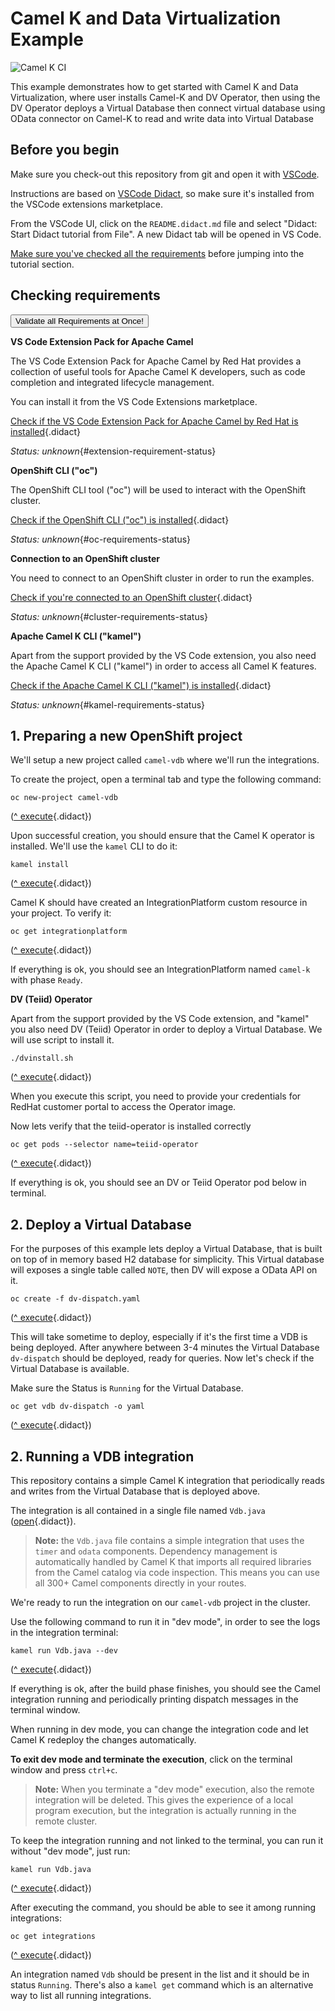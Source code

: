 # Camel K and Data Virtualization Example

![Camel K CI](https://github.com/openshift-integration/camel-k-example-basic/workflows/Camel%20K%20CI/badge.svg)

This example demonstrates how to get started with Camel K and Data Virtualization, where user installs Camel-K and DV Operator, then using the DV Operator deploys a Virtual Database then connect virtual database using OData connector on Camel-K to read and write data into Virtual Database

## Before you begin

Make sure you check-out this repository from git and open it with [VSCode](https://code.visualstudio.com/).

Instructions are based on [VSCode Didact](https://github.com/redhat-developer/vscode-didact), so make sure it's installed
from the VSCode extensions marketplace.

From the VSCode UI, click on the `README.didact.md` file and select "Didact: Start Didact tutorial from File". A new Didact tab will be opened in VS Code.

[Make sure you've checked all the requirements](./requirements.didact.md) before jumping into the tutorial section.

## Checking requirements

<a href='didact://?commandId=vscode.didact.validateAllRequirements' title='Validate all requirements!'><button>Validate all Requirements at Once!</button></a>

**VS Code Extension Pack for Apache Camel**

The VS Code Extension Pack for Apache Camel by Red Hat provides a collection of useful tools for Apache Camel K developers,
such as code completion and integrated lifecycle management.

You can install it from the VS Code Extensions marketplace.

[Check if the VS Code Extension Pack for Apache Camel by Red Hat is installed](didact://?commandId=vscode.didact.extensionRequirementCheck&text=extension-requirement-status$$redhat.apache-camel-extension-pack&completion=Camel%20extension%20pack%20is%20available%20on%20this%20system. "Checks the VS Code workspace to make sure the extension pack is installed"){.didact}

_Status: unknown_{#extension-requirement-status}

**OpenShift CLI ("oc")**

The OpenShift CLI tool ("oc") will be used to interact with the OpenShift cluster.

[Check if the OpenShift CLI ("oc") is installed](didact://?commandId=vscode.didact.requirementCheck&text=oc-requirements-status$$oc%20version$$oc&completion=OpenShift%20%20CLI%20is%20available%20on%20this%20system. "Tests to see if `oc version` returns a result"){.didact}

_Status: unknown_{#oc-requirements-status}

**Connection to an OpenShift cluster**

You need to connect to an OpenShift cluster in order to run the examples.

[Check if you're connected to an OpenShift cluster](didact://?commandId=vscode.didact.requirementCheck&text=cluster-requirements-status$$oc%20get%20project$$NAME&completion=OpenShift%20is%20connected. "Tests to see if `kamel version` returns a result"){.didact}

_Status: unknown_{#cluster-requirements-status}

**Apache Camel K CLI ("kamel")**

Apart from the support provided by the VS Code extension, you also need the Apache Camel K CLI ("kamel") in order to
access all Camel K features.

[Check if the Apache Camel K CLI ("kamel") is installed](didact://?commandId=vscode.didact.requirementCheck&text=kamel-requirements-status$$kamel%20version$$Camel%20K%20Client&completion=Apache%20Camel%20K%20CLI%20is%20available%20on%20this%20system. "Tests to see if `kamel version` returns a result"){.didact}

_Status: unknown_{#kamel-requirements-status}

## 1. Preparing a new OpenShift project

We'll setup a new project called `camel-vdb` where we'll run the integrations.

To create the project, open a terminal tab and type the following command:

```
oc new-project camel-vdb
```

([^ execute](didact://?commandId=vscode.didact.sendNamedTerminalAString&text=camelTerm$$oc%20new-project%20camel-vdb&completion=New%20project%20creation. "Opens a new terminal and sends the command above"){.didact})

Upon successful creation, you should ensure that the Camel K operator is installed. We'll use the `kamel` CLI to do it:

```
kamel install
```

([^ execute](didact://?commandId=vscode.didact.sendNamedTerminalAString&text=camelTerm$$kamel%20install&completion=Camel%20K%20operator%20installation. "Opens a new terminal and sends the command above"){.didact})

Camel K should have created an IntegrationPlatform custom resource in your project. To verify it:

```
oc get integrationplatform
```

([^ execute](didact://?commandId=vscode.didact.sendNamedTerminalAString&text=camelTerm$$oc%20get%20integrationplatform&completion=Camel%20K%20integration%20platform%20verification. "Opens a new terminal and sends the command above"){.didact})

If everything is ok, you should see an IntegrationPlatform named `camel-k` with phase `Ready`.

**DV (Teiid) Operator**

Apart from the support provided by the VS Code extension, and "kamel" you also need DV (Teiid) Operator in order to deploy a Virtual Database. We will use script to install it.

```
./dvinstall.sh
```

([^ execute](didact://?commandId=vscode.didact.sendNamedTerminalAString&text=camelTerm$$.%2Fdvinstall.sh%0A&completion=DV%20K%20operator%installation. "Opens a new terminal and sends the command above"){.didact})

When you execute this script, you need to provide your credentials for RedHat customer portal to access the Operator image.

Now lets verify that the teiid-operator is installed correctly

```
oc get pods --selector name=teiid-operator
```

([^ execute](didact://?commandId=vscode.didact.sendNamedTerminalAString&text=camelTerm$$oc%20get%20pods%20--selector%20name%3Dteiid-operator&completion=DV%20K%20verification. "Opens a new terminal and sends the command `oc get pods --selector name=teiid-operator`"){.didact})

If everything is ok, you should see an DV or Teiid Operator pod below in terminal.

## 2. Deploy a Virtual Database

For the purposes of this example lets deploy a Virtual Database, that is built on top of in memory based H2 database for simplicity. This Virtual database will exposes a single table called `NOTE`, then DV will expose a OData API on it.

```
oc create -f dv-dispatch.yaml
```

([^ execute](didact://?commandId=vscode.didact.sendNamedTerminalAString&text=camelTerm$$oc%20create%20-f%20dv-dispatch.yaml&completion=DV%20VDB%20deploy%20verification. "Opens a new terminal and sends the command `oc create -f dv-dispatch.yaml`"){.didact})

This will take sometime to deploy, especially if it's the first time a VDB is being deployed. After anywhere between 3-4 minutes the Virtual Database `dv-dispatch` should be deployed, ready for queries. Now let's check if the Virtual Database is available. 

Make sure the Status is `Running` for the Virtual Database.

```
oc get vdb dv-dispatch -o yaml
```

([^ execute](didact://?commandId=vscode.didact.sendNamedTerminalAString&text=camelTerm$$oc%20get%20vdb%20dv-dispatch%20-o%20yaml&completion=DV%20K%20verification. "Opens a new terminal and sends the command `oc get vdb dv-dispatch -o yaml`"){.didact})

## 2. Running a VDB integration

This repository contains a simple Camel K integration that periodically reads and writes from the Virtual Database that is deployed above.

The integration is all contained in a single file named `Vdb.java` ([open](didact://?commandId=vscode.openFolder&projectFilePath=Vdb.java&completion=Opened%20the%20Vdb.java%20file "Opens the Vdb.java file"){.didact}).

> **Note:** the `Vdb.java` file contains a simple integration that uses the `timer` and `odata` components.
> Dependency management is automatically handled by Camel K that imports all required libraries from the Camel
> catalog via code inspection. This means you can use all 300+ Camel components directly in your routes.

We're ready to run the integration on our `camel-vdb` project in the cluster.

Use the following command to run it in "dev mode", in order to see the logs in the integration terminal:

```
kamel run Vdb.java --dev
```

([^ execute](didact://?commandId=vscode.didact.sendNamedTerminalAString&text=camelTerm$$kamel%20run%20Vdb.java%20--dev&completion=Camel%20K%20vdb%20integration%20run%20in%20dev%20mode. "Opens a new terminal and sends the command above"){.didact})

If everything is ok, after the build phase finishes, you should see the Camel integration running and periodically printing dispatch messages in the terminal window.

When running in dev mode, you can change the integration code and let Camel K redeploy the changes automatically.

**To exit dev mode and terminate the execution**, click on the terminal window and press `ctrl+c`.

> **Note:** When you terminate a "dev mode" execution, also the remote integration will be deleted. This gives the experience of a local program execution, but the integration is actually running in the remote cluster.

To keep the integration running and not linked to the terminal, you can run it without "dev mode", just run:

```
kamel run Vdb.java
```

([^ execute](didact://?commandId=vscode.didact.sendNamedTerminalAString&text=camelTerm$$kamel%20run%20Vdb.java&completion=Camel%20K%20vdb%20integration%20run. "Opens a new terminal and sends the command above"){.didact})

After executing the command, you should be able to see it among running integrations:

```
oc get integrations
```

([^ execute](didact://?commandId=vscode.didact.sendNamedTerminalAString&text=camelTerm$$oc%20get%20integrations&completion=Getting%20running%20integrations. "Opens a new terminal and sends the command above"){.didact})

An integration named `Vdb` should be present in the list and it should be in status `Running`. There's also a `kamel get` command which is an alternative way to list all running integrations.
